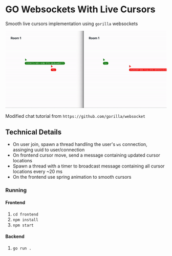 # GO Websockets With Live Cursors

Smooth live cursors implementation using `gorilla` websockets

![cursors gif](demo.gif)

Modified chat tutorial from `https://github.com/gorilla/websocket`

## Technical Details

- On user join, spawn a thread handling the user's `ws` connection, assinging uuid to user/connection
- On frontend cursor move, send a message containing updated cursor locations
- Spawn a thread with a timer to broadcast message containing all cursor locations every ~20 ms
- On the frontend use spring animation to smooth cursors

### Running

#### Frontend

1. `cd frontend`
2. `npm install`
3. `npm start`

#### Backend

1. `go run .`
